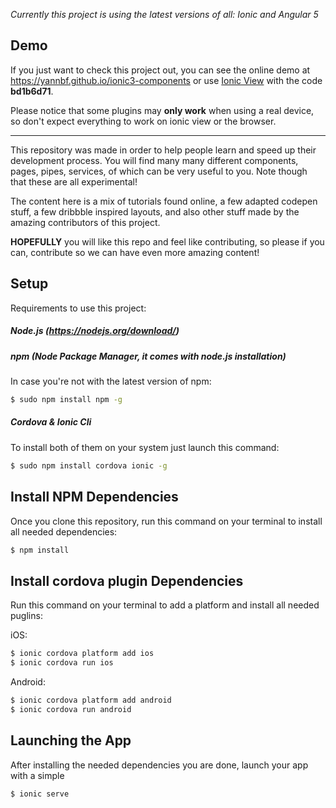 
_Currently this project is using the latest versions of all: Ionic and Angular 5_


## Demo
If you just want to check this project out, you can see the online demo at https://yannbf.github.io/ionic3-components or use [Ionic View](http://view.ionic.io/) with the code **bd1b6d71**.

Please notice that some plugins may **only work** when using a real device, so don't expect everything to work on ionic view or the browser.

****

This repository was made in order to help people learn and speed up their development process.
You will find many many different components, pages, pipes, services, of which can be very useful to you. Note though that these are all experimental!

The content here is a mix of tutorials found online, a few adapted codepen stuff, a few dribbble inspired layouts, and also other stuff made by the amazing contributors of this project.

**HOPEFULLY** you will like this repo and feel like contributing, so please if you can, contribute so we can have even more amazing content!


## Setup

Requirements to use this project:

##### Node.js (https://nodejs.org/download/)

##### npm (Node Package Manager, it comes with node.js installation)
In case you're not with the latest version of npm:
```sh
$ sudo npm install npm -g
```

##### Cordova & Ionic Cli
To install both of them on your system just launch this command:
```sh
$ sudo npm install cordova ionic -g
```

## Install NPM Dependencies
Once you clone this repository, run this command on your terminal to install all needed dependencies:
```sh
$ npm install
```

## Install cordova plugin Dependencies
Run this command on your terminal to add a platform and install all needed puglins:

iOS:
```sh
$ ionic cordova platform add ios
$ ionic cordova run ios
```

Android:
```sh
$ ionic cordova platform add android
$ ionic cordova run android
```
## Launching the App
After installing the needed dependencies you are done, launch your app with a simple
```sh
$ ionic serve
```


